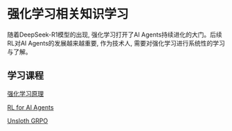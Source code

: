 # 强化学习相关知识学习

随着DeepSeek-R1模型的出现, 强化学习打开了AI Agents持续进化的大门。后续RL对AI Agents的发展越来越重要, 作为技术人, 需要对强化学习进行系统性的学习与了解。

## 学习课程
[强化学习原理](https://www.bilibili.com/video/BV1sd4y167NS/?spm_id_from=333.337.search-card.all.click)

[RL for AI Agents](https://www.youtube.com/watch?v=JIsgyk0Paic)

[Unsloth GRPO](https://github.com/unslothai/unsloth)